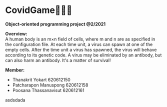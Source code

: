 # CovidGame🦠😷🤧
**Object-oriented programming project @2/2021**

**Overview:**\
A human body is an m×n field of cells, where m and n are as specified in the configuration file.  At each time unit, a virus can spawn at one of the empty cells.  After the time unit a virus has spawned, the virus will behave according to its genetic code.  A virus may be eliminated by an antibody, but can also harm an antibody.  It's a matter of survival!

**Member:**
- Thanakrit     Yokart          620612150
- Patcharapon   Manuspong       620612158
- Poosana       Thassanavisut   620612161


asdsdada